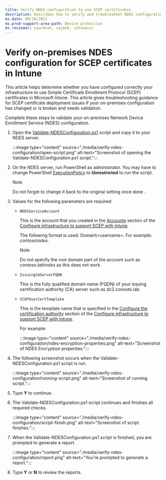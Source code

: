 ```yaml
---
title: Verify NDES configuration to use SCEP certificates
description: Describes how to verify and troubleshoot NDES configuration on-premises for Simple Certificate Enrollment Protocol (SCEP) certificates in Microsoft Intune.
ms.date: 09/10/2021
ms.prod-support-area-path: Device protection
ms.reviewer: saurkosh, cajenk, intunecic
---
```

# Verify on-premises NDES configuration for SCEP certificates in Intune

This article helps determine whether you have configured correctly your infrastructure to use Simple Certificate Enrollment Protocol (SCEP) certificates in Microsoft Intune. This article gives troubleshooting guidance for SCEP certificate deployment issues if your on-premises configuration has changed or is broken and needs validation.

Complete these steps to validate your on-premises Network Device Enrollment Service (NDES) configuration.

1. Open the [Validate-NDESConfiguration.ps1](https://github.com/microsoftgraph/powershell-intune-samples/blob/master/CertificationAuthority/Validate-NDESConfiguration.ps1) script and copy it to your NDES server.

   :::image type="content" source="./media/verify-ndes-configuration/open-script.png" alt-text="Screenshot of opening the Validate-NDESConfiguration.ps1 script.":::

1. On the NDES server, run PowerShell as administrator. You may have to change PowerShell [ExecutionPolicy](/powershell/module/microsoft.powershell.security/get-executionpolicy) to **Unrestricted** to run the script.

   > [!NOTE]
   > Do not forget to change it back to the original setting once done .

1. Values for the following parameters are required:

   - `NDESServiceAccount`

     This is the account that you created in the [Accounts](/mem/intune/protect/certificates-scep-configure#accounts) section of the [Configure infrastructure to support SCEP with Intune](/mem/intune/protect/certificates-scep-configure).

     The following format is used: Domain\\\<username>. For example: *contoso\ndes*.

     > [!NOTE]
     > Do not specify the root domain part of the account such as *contoso.lab\ndes* as this does not work.

   - `IssuingCAServerFQDN`

     This is the fully qualified domain name (FQDN) of your issuing certification authority (CA) server such as dc2.consoto.lab.

   - `SCEPUserCertTemplate`

     This is the template name that is specified in the [Configure the certification authority](/mem/intune/protect/certificates-scep-configure#configure-the-certification-authority) section of the [Configure infrastructure to support SCEP with Intune](/mem/intune/protect/certificates-scep-configure).

     For example:

     :::image type="content" source="./media/verify-ndes-configuration/ndes-encryption-properties.png" alt-text="Screenshot of NDES Encryption properties.":::

1. The following screenshot occurs when the Validate-NDESConfiguration.ps1 script is run.

   :::image type="content" source="./media/verify-ndes-configuration/running-script.png" alt-text="Screenshot of running script.":::

1. Type **Y** to continue.
1. The Validate-NDESConfiguration.ps1 script continues and finishes all required checks.

   :::image type="content" source="./media/verify-ndes-configuration/script-finish.png" alt-text="Screenshot of script finishes.":::

1. When the Validate-NDESConfiguration.ps1 script is finished, you are prompted to generate a report.

   :::image type="content" source="./media/verify-ndes-configuration/report.png" alt-text="You're prompted to generate a report.":::

1. Type **Y** or **N** to review the reports.
